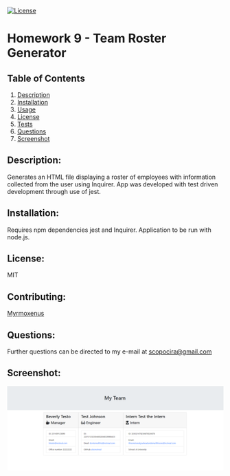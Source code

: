
[![License](https://img.shields.io/badge/License-MIT-yellow.svg)](https://opensource.org/licenses/MIT)
# Homework 9 - Team Roster Generator

## Table of Contents

1. [Description](#description)
2. [Installation](#installation)
3. [Usage](#usage)
4. [License](#license)
5. [Tests](#tests)
6. [Questions](#questions)
7. [Screenshot](#screenshot)

## Description:
Generates an HTML file displaying a roster of employees with information collected from the user using Inquirer. App was developed with test driven development through use of jest.

## Installation: 
Requires npm dependencies jest and Inquirer. Application to be run with node.js.

## License: 
MIT

## Contributing: 
[Myrmoxenus](https://github.com/Myrmoxenus)

## Questions: 
 Further questions can be directed to my e-mail at  scopocira@gmail.com

## Screenshot: 
![Screenshot of Application](Images/screenshot.png)
